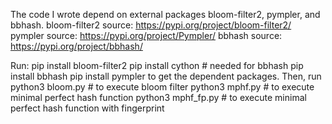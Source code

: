 The code I wrote depend on external packages bloom-filter2, pympler, and bbhash.
bloom-filter2 source: https://pypi.org/project/bloom-filter2/
pympler source: https://pypi.org/project/Pympler/
bbhash source: https://pypi.org/project/bbhash/

Run:
pip install bloom-filter2
pip install cython          # needed for bbhash
pip install bbhash
pip install pympler
to get the dependent packages. 
Then, run 
python3 bloom.py            # to execute bloom filter
python3 mphf.py             # to execute minimal perfect hash function
python3 mphf_fp.py          # to execute minimal perfect hash function with fingerprint

